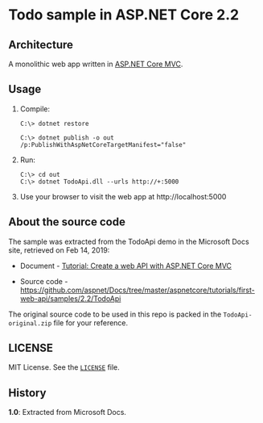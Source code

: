 # Todo sample in ASP.NET Core 2.2

## Architecture

A monolithic web app written in [ASP.NET Core MVC](https://docs.microsoft.com/aspnet/core/mvc/overview).


## Usage

1. Compile:

   ```
   C:\> dotnet restore

   C:\> dotnet publish -o out /p:PublishWithAspNetCoreTargetManifest="false"
   ```

2. Run:

   ```
   C:\> cd out
   C:\> dotnet TodoApi.dll --urls http://+:5000
   ```

3. Use your browser to visit the web app at http://localhost:5000


## About the source code

The sample was extracted from the TodoApi demo in the Microsoft Docs site, retrieved on Feb 14, 2019:

 - Document - [Tutorial: Create a web API with ASP.NET Core MVC](https://docs.microsoft.com/zh-tw/aspnet/core/tutorials/first-web-api)

 - Source code - https://github.com/aspnet/Docs/tree/master/aspnetcore/tutorials/first-web-api/samples/2.2/TodoApi


The original source code to be used in this repo is packed in the `TodoApi-original.zip` file for your reference.


## LICENSE

MIT License.  See the [`LICENSE`](LICENSE) file.


## History

**1.0**: Extracted from Microsoft Docs.


